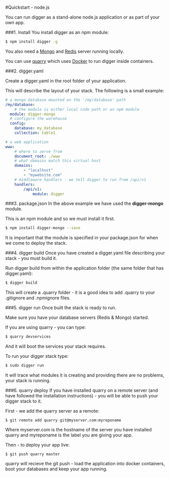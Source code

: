 #Quickstart - node.js

You can run digger as a stand-alone node.js application or as part of your own app.

###1. Install
You install digger as an npm module:

```bash
$ npm install digger -g
```

You also need a [Mongo](http://www.mongodb.org/) and [Redis](http://redis.io/) server running locally.

You can use [quarry](https://github.com/binocarlos/quarry) which uses [Docker](http://docker.io) to run digger inside containers.

###2. digger.yaml

Create a digger.yaml in the root folder of your application.

This will describe the layout of your stack.  The following is a small example:

```yaml
# a mongo database mounted on the '/my/database' path
/my/database:
	# the module is either local code path or an npm module
  module: digger-mongo
  # configure the warehouse
  config:
  	database: my_database
  	collection: table1

# a web application
www:
	# where to serve from
	document_root: ./www
	# what domains match this virtual host
	domains:
		- "localhost"
		- "mywebsite.com"
	# middleware handlers - we tell digger to run from /api/v1
	handlers:
		/api/v1:
			module: digger
```

###3. package.json
In the above example we have used the **digger-mongo** module.

This is an npm module and so we must install it first.

```bash
$ npm install digger-mongo --save
```

It is important that the module is specified in your package.json for when we come to deploy the stack.

###4. digger build
Once you have created a digger.yaml file describing your stack - you must build it.

Run digger build from within the application folder (the same folder that has digger.yaml):

```bash
$ digger build
```

This will create a .quarry folder - it is a good idea to add .quarry to your .gitignore and .npmignore files.

###5. digger run
Once built the stack is ready to run.

Make sure you have your database servers (Redis & Mongo) started.

If you are using quarry - you can type:

```bash
$ quarry devservices
```

And it will boot the services your stack requires.

To run your digger stack type:

```bash
$ sudo digger run
```

It will trace what modules it is creating and providing there are no problems, your stack is running.

###6. quarry deploy
If you have installed quarry on a remote server (and have followed the installation instructions) - you will be able to push your digger stack to it.

First - we add the quarry server as a remote:

```
$ git remote add quarry git@myserver.com:myreponame
```

Where myserver.com is the hostname of the server you have installed quarry and myreponame is the label you are giving your app.

Then - to deploy your app live:

```
$ git push quarry master
```

quarry will recieve the git push - load the application into docker containers, boot your databases and keep your app running.


